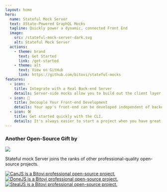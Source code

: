 ```yaml
---
layout: home
hero:
  name: Stateful Mock Server
  text: XState-Powered GraphQL Mocks
  tagline: Quickly power a dynamic, connected Front End
  image:
    src: /stateful-mock-server-dark.svg
    alt: Stateful Mock Server
  actions:
    - theme: brand
      text: Get Started
      link: /get-started
    - theme: alt
      text: View on GitHub
      link: https://github.com/bitovi/stateful-mocks
features:
  - icon: ⚡️
    title: Integrate with a Real Back-end Server
    details: Server-side mocks allow you to build out the client layer with higher production fidelity.
  - icon: 🎉
    title: Decouple Your Front-end Development
    details: Your app's front-end can be developed independent of backend-end development progress.
  - icon: 🛠️
    title: Get started quickly with the CLI.
    details: It's always easier to start a project when you have great tooling.
---
```


<div class="max-w-6xl mx-auto pt-24">
  <div class="flex items-center justify-center flex-col gap-4 sm:flex-row">
    <h3 class="text-lg text-center uppercase font-semibold tracking-wide text-base-content/80">
      Another Open-Source Gift by
    </h3>
    <a href="https://www.bitovi.com" rel="noopener noreferrer" target="blank" class="-mt-4">
      <img src="/logos/bitovi-red.png" class="h-[40px]">
    </a>
  </div>

  <p class="text-lg text-center font-semibold pt-6">
    Stateful mock Server joins the ranks of other professional-quality open-source projects.
  </p>

  <div class="grid grid-cols-1 lg:grid-cols-3">
    <div class="flex items-center justify-center py-6 lg:py-10 bg-gradient-radial from-white/20 via-transparent to-transparent">
      <a href="https://www.canjs.com" rel="noopener noreferrer" target="blank">
        <img class="h-10 lg:h-16" src="/logos/canjs.svg" alt="CanJS is a Bitovi professional open-source project.">
      </a>
    </div>
    <div class="flex items-center justify-center py-6 lg:py-10 bg-gradient-radial from-white/20 via-transparent to-transparent">
      <a href="https://www.donejs.com" rel="noopener noreferrer" target="blank">
        <img class="h-10 lg:h-16" src="/logos/donejs.png" alt="DoneJS is a Bitovi professional open-source project.">
      </a>
    </div>
    <div class="flex items-center justify-center py-6 lg:py-10 bg-gradient-radial from-white/20 via-transparent to-transparent">
      <a href="https://www.stealjs.com" rel="noopener noreferrer" target="blank">
        <img class="h-10 lg:h-16" src="/logos/stealjs.svg" alt="StealJS is a Bitovi professional open-source project.">
      </a>
    </div>
  </div>
</div>
